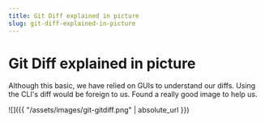 ```yaml
---
title: Git Diff explained in picture
slug: git-diff-explained-in-picture
---
```

# Git Diff explained in picture

Although this basic, we have relied on GUIs to understand our diffs. Using the CLI's diff would be foreign to us. Found a really good image to help us.

![]({{ "/assets/images/git-gitdiff.png" | absolute_url }})